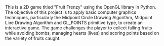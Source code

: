 This is a 2D game titled "Fruit Frenzy" using the OpenGL library in Python.
The objective of this project is to apply basic computer graphics techniques, particularly the Midpoint
Circle Drawing Algorithm, Midpoint Line Drawing Algorithm and GL_POINTS primitive type, to create an
interactive game. The game challenges the player to collect falling fruits while avoiding bombs, managing
hearts (lives) and scoring points based on the variety of fruits caught.
